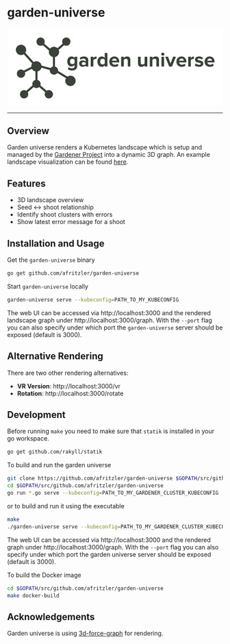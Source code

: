 # garden-universe

![garden universe logo](images/logo.png)

---

## Overview

Garden universe renders a Kubernetes landscape which is setup and managed by the [Gardener Project](https://github.com/gardener/gardener) into a dynamic 3D graph. An example landscape visualization can be found [here](images/universe.png).

## Features

* 3D landscape overview
* Seed <-> shoot relationship 
* Identify shoot clusters with errors
* Show latest error message for a shoot

## Installation and Usage

Get the `garden-universe` binary

```bash
go get github.com/afritzler/garden-universe
```

Start `garden-universe` locally

```bash
garden-universe serve --kubeconfig=PATH_TO_MY_KUBECONFIG
```

The web UI can be accessed via http://localhost:3000 and the rendered landscape graph under http://localhost:3000/graph.
With the `--port` flag you can also specify under which port the `garden-universe` server should be exposed (default is 3000).

## Alternative Rendering

There are two other rendering alternatives:

* __VR Version__: http://localhost:3000/vr
* __Rotation__: http://localhost:3000/rotate

## Development

Before running `make` you need to make sure that `statik` is installed in your go workspace.

```bash
go get github.com/rakyll/statik
```

To build and run the garden universe

```bash
git clone https://github.com/afritzler/garden-universe $GOPATH/src/github.com/afritzler/garden-universe
cd $GOPATH/src/github.com/afritzler/garden-universe
go run *.go serve --kubeconfig=PATH_TO_MY_GARDENER_CLUSTER_KUBECONFIG
```

or to build and run it using the executable

```bash
make
./garden-universe serve --kubeconfig=PATH_TO_MY_GARDENER_CLUSTER_KUBECONFIG
```

The web UI can be accessed via http://localhost:3000 and the rendered graph under http://localhost:3000/graph.
With the `--port` flag you can also specify under which port the garden universe server should be exposed (default is 3000).

To build the Docker image

```bash
cd $GOPATH/src/github.com/afritzler/garden-universe
make docker-build
```

## Acknowledgements

Garden universe is using [3d-force-graph](https://github.com/vasturiano/3d-force-graph) for rendering. 
